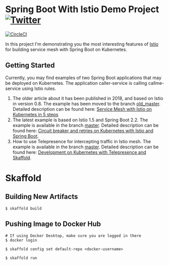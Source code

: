 # Spring Boot With Istio Demo Project [![Twitter](https://img.shields.io/twitter/follow/piotr_minkowski.svg?style=social&logo=twitter&label=Follow%20Me)](https://twitter.com/piotr_minkowski)

[![CircleCI](https://circleci.com/gh/piomin/sample-istio-services.svg?style=svg)](https://circleci.com/gh/piomin/sample-spring-kotlin-microservice)

In this project I'm demonstrating you the most interesting features of [Istio](https://istio.io) for building service mesh with Spring Boot on Kubernetes.

## Getting Started
Currently, you may find examples of two Spring Boot applications that may be deployed on Kubernetes. The application caller-service is calling callme-service using Istio rules.
1. The older article about it has been published in 2018, and based on Istio in version 0.8. The example has been moved to the branch [old_master](https://github.com/piomin/sample-istio-services/tree/old_master). Detailed description can be found here: [Service Mesh with Istio on Kubernetes in 5 steps](https://piotrminkowski.com/2018/04/13/service-mesh-with-istio-on-kubernetes-in-5-steps/)
2. The latest example is based on Istio 1.5 and Spring Boot 2.2. The example is available in the branch [master](https://github.com/piomin/sample-istio-services/tree/master). Detailed description can be found here: [Circuit breaker and retries on Kubernetes with Istio and Spring Boot](https://piotrminkowski.com/2020/06/03/circuit-breaker-and-retries-on-kubernetes-with-istio-and-spring-boot/).
3. How to use Telepresence for intercepting traffic in Istio mesh. The example is available in the branch [master](https://github.com/piomin/sample-istio-services/tree/master). Detailed description can be found here: [Development on Kubernetes with Telepresence and Skaffold](https://piotrminkowski.com/2021/12/21/development-on-kubernetes-with-telepresence-and-skaffold/).

# Skaffold

## Building New Artifacts

```
$ skaffold build
```

## Pushing Image to Docker Hub
```
# If using Docker Desktop, make sure you are logged in there
$ docker login

$ skaffold config set default-repo <docker-username>

$ skaffold run
```
